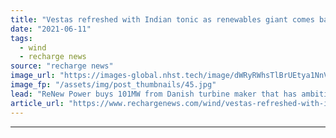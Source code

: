 ```yaml
---
title: "Vestas refreshed with Indian tonic as renewables giant comes back for more"
date: "2021-06-11"
tags: 
  - wind
  - recharge news
source: "recharge news"
image_url: "https://images-global.nhst.tech/image/dWRyRWhsTlBrUEtya1NnVDU4eUZXY3IweWJtbG4ydzZiSzBubDZVQ3BuVT0=/nhst/binary/8b41e787d0d64549add51ac4fd0dd1ab"
image_fp: "/assets/img/post_thumbnails/45.jpg"
lead: "ReNew Power buys 101MW from Danish turbine maker that has ambitions to grow in market where its order pipeline currently lags"
article_url: "https://www.rechargenews.com/wind/vestas-refreshed-with-indian-tonic-as-renewables-giant-comes-back-for-more/2-1-1023846"
---
```


---
